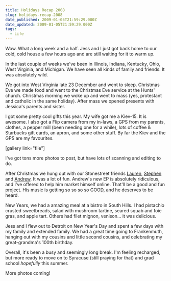 ```yaml
---
title: Holidays Recap 2008
slug: holidays-recap-2008
date_published: 2009-01-05T21:59:29.000Z
date_updated: 2009-01-05T21:59:29.000Z
tags:
  - Life
---
```


Wow. What a long week and a half. Jess and I just got back home to our cold, cold house a few hours ago and are still waiting for it to warm up.

In the last couple of weeks we've been in Illinois, Indiana, Kentucky, Ohio, West Virginia, and Michigan. We have seen all kinds of family and friends. It was absolutely wild.

We got into West Virginia late 23 December and went to sleep. Christmas Eve we made food and went to the Christmas Eve service at the Hunts' church. Christmas morning we woke up and went to mass (yes, protestant and catholic in the same holiday). After mass we opened presents with Jessica's parents and sister.

I got some pretty cool gifts this year. My wife got me a Kiev-15. It is awesome. I also got a Flip camera from my in-laws, a GPS from my parents, clothes, a pepper mill (been needing one for a while), lots of coffee & Starbucks gift cards, an apron, and some other stuff. By far the Kiev and the GPS are my favourites.

[gallery link="file"]

I've got tons more photos to post, but have lots of scanning and editing to do.

After Christmas we hung out with our Stonestreet friends [Lauren](http://laurensusanna.wordpress.com), [Stephen](http://stephenstonestreet.wordpress.com/) and [Andrew](http://www.myspace.com/andrewstonestreet). It was a lot of fun. Andrew's new EP is absolutely ridiculous, and I've offered to help him market himself online. That'll be a good and fun project. His music is getting so so so so GOOD, and he deserves to be heard.

New Years, we had a amazing meal at a bistro in South Hills. I had pistachio crusted sweetbreads, salad with mushroom tartine, seared squab and foie gras, and apple tart. Others had filet mignon, venison... it was delicious.

Jess and I flew out to Detroit on New Year's Day and spent a few days with my family and extended family. We had a great time going to Frankenmuth, hanging out with my cousins and little second cousins, and celebrating my great-grandma's 100th birthday.

Overall, it's been a busy and seemingly long break. I'm feeling recharged, but more ready to move on to Syracuse (still praying for that) and grad school *hopefully* this summer.

More photos coming!
